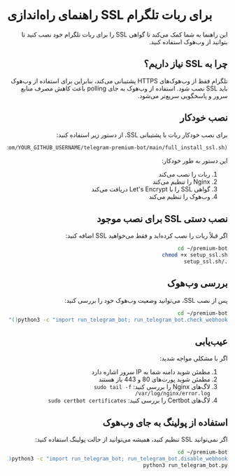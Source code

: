 
# راهنمای راه‌اندازی SSL برای ربات تلگرام

<div dir="rtl">

این راهنما به شما کمک می‌کند تا گواهی SSL را برای ربات تلگرام خود نصب کنید تا بتوانید از وب‌هوک استفاده کنید.

## چرا به SSL نیاز داریم؟

تلگرام فقط از وب‌هوک‌های HTTPS پشتیبانی می‌کند، بنابراین برای استفاده از وب‌هوک باید SSL نصب شود. استفاده از وب‌هوک به جای polling باعث کاهش مصرف منابع سرور و پاسخگویی سریع‌تر می‌شود.

## نصب خودکار

برای نصب خودکار ربات با پشتیبانی SSL، از دستور زیر استفاده کنید:

```bash
sudo bash -c "$(curl -s https://raw.githubusercontent.com/YOUR_GITHUB_USERNAME/telegram-premium-bot/main/full_install_ssl.sh)"
```

این دستور به طور خودکار:
1. ربات را نصب می‌کند
2. Nginx را تنظیم می‌کند
3. گواهی SSL را با Let's Encrypt دریافت می‌کند
4. وب‌هوک را تنظیم می‌کند

## نصب دستی SSL برای نصب موجود

اگر قبلاً ربات را نصب کرده‌اید و فقط می‌خواهید SSL اضافه کنید:

```bash
cd ~/premium-bot
chmod +x setup_ssl.sh
./setup_ssl.sh
```

## بررسی وب‌هوک

پس از نصب SSL، می‌توانید وضعیت وب‌هوک خود را بررسی کنید:

```bash
cd ~/premium-bot
python3 -c "import run_telegram_bot; run_telegram_bot.check_webhook()"
```

## عیب‌یابی

اگر با مشکلی مواجه شدید:

1. مطمئن شوید دامنه شما به IP سرور اشاره دارد
2. مطمئن شوید پورت‌های 80 و 443 باز هستند
3. لاگ‌های Nginx را بررسی کنید: `sudo tail -f /var/log/nginx/error.log`
4. لاگ‌های Certbot را بررسی کنید: `sudo certbot certificates`

## استفاده از پولینگ به جای وب‌هوک

اگر نمی‌توانید SSL تنظیم کنید، همیشه می‌توانید از حالت پولینگ استفاده کنید:

```bash
cd ~/premium-bot
python3 -c "import run_telegram_bot; run_telegram_bot.disable_webhook()"
python3 run_telegram_bot.py
```

</div>
